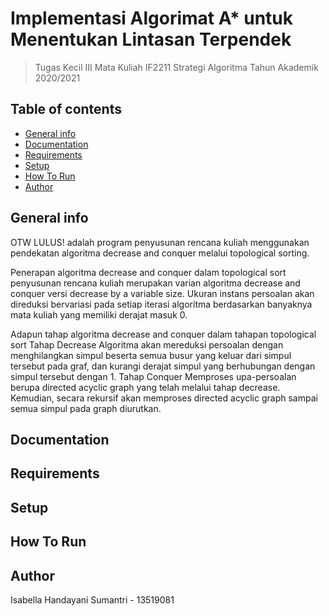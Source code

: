 # Implementasi Algorimat A* untuk Menentukan Lintasan Terpendek
> Tugas Kecil III Mata Kuliah IF2211 Strategi Algoritma Tahun Akademik 2020/2021

## Table of contents
* [General info](#general-info)
* [Documentation](#documentation)
* [Requirements](#requirements)
* [Setup](#setup)
* [How To Run](#how-to-run)
* [Author](#author)

## General info
OTW LULUS! adalah program penyusunan rencana kuliah menggunakan pendekatan algoritma decrease and conquer melalui topological sorting.

Penerapan algoritma decrease and conquer dalam topological sort penyusunan rencana kuliah merupakan varian algoritma decrease and conquer versi decrease by a variable size. Ukuran instans persoalan akan direduksi bervariasi pada setiap iterasi algoritma berdasarkan banyaknya mata kuliah yang memiliki derajat masuk 0.

Adapun tahap algoritma decrease and conquer dalam tahapan topological sort
Tahap Decrease 
Algoritma akan mereduksi persoalan dengan menghilangkan simpul beserta semua busur yang keluar dari simpul tersebut pada graf, dan kurangi derajat simpul yang berhubungan dengan simpul tersebut dengan 1. 
Tahap Conquer
Memproses upa-persoalan berupa directed acyclic graph yang telah melalui tahap decrease. Kemudian, secara rekursif akan memproses directed acyclic graph sampai semua simpul pada graph diurutkan.

## Documentation


## Requirements

## Setup


## How To Run

## Author
Isabella Handayani Sumantri - 13519081